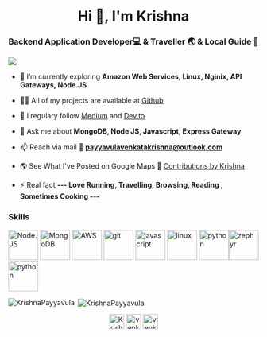 <h1 align="center">Hi 👋, I'm Krishna</h1>
<h3 align="center">Backend Application Developer💻 & Traveller 🌏 & Local Guide 🧭</h3>

<p align="left"> <img src="https://komarev.com/ghpvc/?username=KrishnaPayyavula&color=brightgreen&style=plastic&label=PROFILE+VIEWS" /> </p>

- 🌱 I’m currently exploring **Amazon Web Services, Linux, Nginix, API Gateways, Node.JS**

- 👨‍💻 All of my projects are available at [Github](https://github.com/KrishnaPayyavula)

- 📝 I regulary follow  [Medium](https://medium.com/) and [Dev.to](https://dev.to/)

- 💬 Ask me about **MongoDB, Node JS, Javascript, Express Gateway**

- 📫 Reach via mail 💌 **payyavulavenkatakrishna@outlook.com**

- 🌎 See What I've Posted on Google Maps 🧭 [Contributions by Krishna](https://maps.app.goo.gl/Zm6X6z2zEFaz3Kux8)

- ⚡ Real fact **--- Love Running, Travelling, Browsing, Reading , Sometimes Cooking ---**

### Skills


<p align="left"><img src="https://www.vectorlogo.zone/logos/nodejs/nodejs-ar21.svg" alt="Node.JS" width="60" height="60"/> <img src="https://www.vectorlogo.zone/logos/mongodb/mongodb-ar21.svg" alt="MongoDB" width="60" height="60"/> <img src="https://www.vectorlogo.zone/logos/amazon_aws/amazon_aws-ar21.svg" alt="AWS" width="60" height="60"/> <img src="https://www.vectorlogo.zone/logos/git-scm/git-scm-icon.svg" alt="git" width="60" height="60"/> <img src="https://devicons.github.io/devicon/devicon.git/icons/javascript/javascript-original.svg" alt="javascript" width="60" height="60"/> <img src="https://devicons.github.io/devicon/devicon.git/icons/linux/linux-original.svg" alt="linux" width="60" height="60"/> <img src="https://devicons.github.io/devicon/devicon.git/icons/python/python-original.svg" alt="python" width="60" height="60"/><img src="https://www.vectorlogo.zone/logos/getzephyr/getzephyr-ar21.svg" alt="zephyr" width="60" height="60"/><img src="https://www.vectorlogo.zone/logos/express-gatewayio/express-gatewayio-ar21.svg" alt="python" width="60" height="60"/></p><p><img align="left" src="https://github-readme-stats.vercel.app/api/top-langs/?username=KrishnaPayyavula&layout=compact&hide=html" alt="KrishnaPayyavula" /></p>

<p>&nbsp;<img align="center" src="https://github-readme-stats.vercel.app/api?username=KrishnaPayyavula&show_icons=true" alt="KrishnaPayyavula" /></p>

<p align="center">
<a href="https://twitter.com/venkat967688632" target="blank"><img align="center" src="https://cdn.jsdelivr.net/npm/simple-icons@3.0.1/icons/twitter.svg" alt="KrishnaPayyavula" height="30" width="30" /></a>
<a href="https://linkedin.com/in/venkatakrishnapayyavula" target="blank"><img align="center" src="https://cdn.jsdelivr.net/npm/simple-icons@3.0.1/icons/linkedin.svg" alt="venkatakrishnapayyavula" height="30" width="30" /></a>
<a href="https://facebook.com/venkatakrishna.payyavula" target="blank"><img align="center" src="https://cdn.jsdelivr.net/npm/simple-icons@3.0.1/icons/facebook.svg" alt="venkatakrishna.payyavula" height="30" width="30" /></a>
</p>
